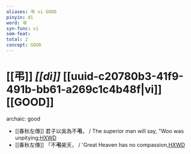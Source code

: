 ```yaml
---
aliases: 弔 vi GOOD
pinyin: dì
word: 弔
syn-func: vi
sem-feat: 
total: 2
concept: GOOD 
---
```

# [[弔]] *[[dì]]*  [[uuid-c20780b3-41f9-491b-bb61-a269c1c4b48f|vi]] [[GOOD]]
archaic: good
 - [[春秋左傳]] 君子以吳為不**弔**， / The superior man will say, "Woo was unpitying;[HXWD](https://hxwd.org/textview.html?location=KR1e0001_tls_009-297a.2)
 - [[春秋左傳]] 「不**弔**昊天， / 'Great Heaven has no compassion,[HXWD](https://hxwd.org/textview.html?location=KR1e0001_tls_009-297a.4)
